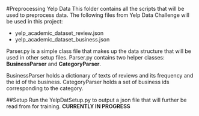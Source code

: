 #Preprocessing Yelp Data
This folder contains all the scripts that will be used to preprocess data.
The following files from Yelp Data Challenge will be used in this project:
  * yelp_academic_dataset_review.json
  * yelp_academic_dataset_business.json

Parser.py is a simple class file that makes up the data structure that will be used in other setup files.
Parser.py contains two helper classes: **BusinessParser** and **CategoryParser**.

BusinessParser holds a dictionary of texts of reviews and its frequency and the id of the business.
CategoryParser holds a set of business ids corresponding to the category.

##Setup
Run the YelpDatSetup.py to output a json file that will further be read from for training.
**CURRENTLY IN PROGRESS**
